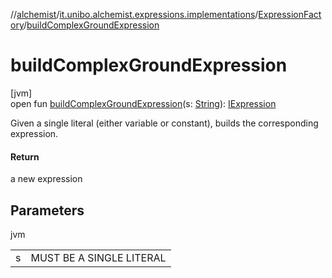 //[alchemist](../../../index.md)/[it.unibo.alchemist.expressions.implementations](../index.md)/[ExpressionFactory](index.md)/[buildComplexGroundExpression](build-complex-ground-expression.md)

# buildComplexGroundExpression

[jvm]\
open fun [buildComplexGroundExpression](build-complex-ground-expression.md)(s: [String](https://docs.oracle.com/javase/8/docs/api/java/lang/String.html)): [IExpression](../../it.unibo.alchemist.expressions.interfaces/-i-expression/index.md)

Given a single literal (either variable or constant), builds the corresponding expression.

#### Return

a new expression

## Parameters

jvm

| | |
|---|---|
| s | MUST BE A SINGLE LITERAL |
